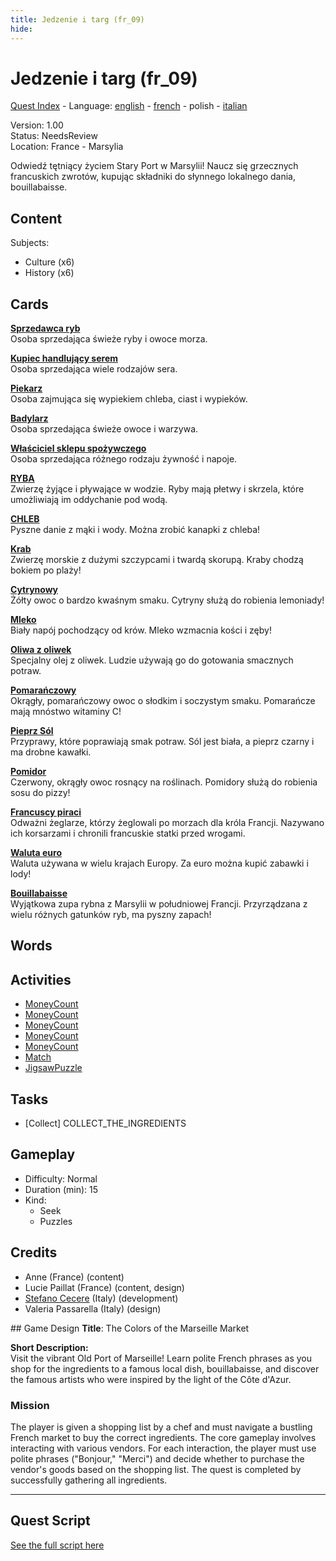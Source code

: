 ```yaml
---
title: Jedzenie i targ (fr_09)
hide:
---
```


# Jedzenie i targ (fr_09)
[Quest Index](./index.pl.md) - Language: [english](./fr_09.md) - [french](./fr_09.fr.md) - polish - [italian](./fr_09.it.md)

Version: 1.00  
Status: NeedsReview  
Location: France - Marsylia

Odwiedź tętniący życiem Stary Port w Marsylii! Naucz się grzecznych francuskich zwrotów, kupując składniki do słynnego lokalnego dania, bouillabaisse.

## Content
Subjects: 

  - Culture (x6)
  - History (x6)


## Cards
**[Sprzedawca ryb](../cards/index.md#person_fishmonger)**  
Osoba sprzedająca świeże ryby i owoce morza.  

**[Kupiec handlujący serem](../cards/index.md#person_cheesemonger)**  
Osoba sprzedająca wiele rodzajów sera.  

**[Piekarz](../cards/index.md#person_baker)**  
Osoba zajmująca się wypiekiem chleba, ciast i wypieków.  

**[Badylarz](../cards/index.md#person_greengrocer)**  
Osoba sprzedająca świeże owoce i warzywa.  

**[Właściciel sklepu spożywczego](../cards/index.md#person_grocer)**  
Osoba sprzedająca różnego rodzaju żywność i napoje.  

**[RYBA](../cards/index.md#food_fish)**  
Zwierzę żyjące i pływające w wodzie. Ryby mają płetwy i skrzela, które umożliwiają im oddychanie pod wodą.  

**[CHLEB](../cards/index.md#food_bread)**  
Pyszne danie z mąki i wody. Można zrobić kanapki z chleba!  

**[Krab](../cards/index.md#food_crab)**  
Zwierzę morskie z dużymi szczypcami i twardą skorupą. Kraby chodzą bokiem po plaży!  

**[Cytrynowy](../cards/index.md#food_lemon)**  
Żółty owoc o bardzo kwaśnym smaku. Cytryny służą do robienia lemoniady!  

**[Mleko](../cards/index.md#food_milk)**  
Biały napój pochodzący od krów. Mleko wzmacnia kości i zęby!  

**[Oliwa z oliwek](../cards/index.md#food_olive_oil)**  
Specjalny olej z oliwek. Ludzie używają go do gotowania smacznych potraw.  

**[Pomarańczowy](../cards/index.md#food_orange)**  
Okrągły, pomarańczowy owoc o słodkim i soczystym smaku. Pomarańcze mają mnóstwo witaminy C!  

**[Pieprz Sól](../cards/index.md#food_pepper_salt)**  
Przyprawy, które poprawiają smak potraw. Sól jest biała, a pieprz czarny i ma drobne kawałki.  

**[Pomidor](../cards/index.md#food_tomato)**  
Czerwony, okrągły owoc rosnący na roślinach. Pomidory służą do robienia sosu do pizzy!  

**[Francuscy piraci](../cards/index.md#pirates)**  
Odważni żeglarze, którzy żeglowali po morzach dla króla Francji. Nazywano ich korsarzami i chronili francuskie statki przed wrogami.  

**[Waluta euro](../cards/index.md#currency_euro)**  
Waluta używana w wielu krajach Europy. Za euro można kupić zabawki i lody!  

**[Bouillabaisse](../cards/index.md#bouillabaisse)**  
Wyjątkowa zupa rybna z Marsylii w południowej Francji. Przyrządzana z wielu różnych gatunków ryb, ma pyszny zapach!  

## Words
## Activities
- [MoneyCount](../activities/index.md#MoneyCount)
- [MoneyCount](../activities/index.md#MoneyCount)
- [MoneyCount](../activities/index.md#MoneyCount)
- [MoneyCount](../activities/index.md#MoneyCount)
- [MoneyCount](../activities/index.md#MoneyCount)
- [Match](../activities/index.md#Match)
- [JigsawPuzzle](../activities/index.md#JigsawPuzzle)

## Tasks
- [Collect] COLLECT_THE_INGREDIENTS
## Gameplay
- Difficulty: Normal
- Duration (min): 15
- Kind:
  - Seek
  - Puzzles
## Credits
- Anne (France) (content)
- Lucie Paillat (France) (content, design)
- [Stefano Cecere](https://stefanocecere.com) (Italy) (development)
- Valeria Passarella (Italy) (design)

## Game Design
**Title**: The Colors of the Marseille Market

**Short Description:**  
Visit the vibrant Old Port of Marseille! Learn polite French phrases as you shop for the ingredients to a famous local dish, bouillabaisse, and discover the famous artists who were inspired by the light of the Côte d'Azur.

### Mission
The player is given a shopping list by a chef and must navigate a bustling French market to buy the correct ingredients. The core gameplay involves interacting with various vendors. For each interaction, the player must use polite phrases ("Bonjour," "Merci") and decide whether to purchase the vendor's goods based on the shopping list. The quest is completed by successfully gathering all ingredients.


---

## Quest Script

[See the full script here](./fr_09-script.pl.md)
